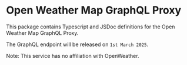 # Open Weather Map GraphQL Proxy

This package contains Typescript and JSDoc definitions for the Open Weather Map GraphQL Proxy.

The GraphQL endpoint will be released on `1st March 2025`.

Note: This service has no affiliation with OpenWeather.
